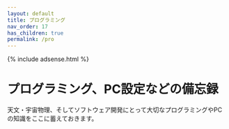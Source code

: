 ```yaml
---
layout: default
title: プログラミング
nav_order: 17
has_children: true
permalink: /pro
---
```


{% include adsense.html %} 

# プログラミング、PC設定などの備忘録

天文・宇宙物理、そしてソフトウェア開発にとって大切なプログラミングやPCの知識をここに蓄えておきます。

